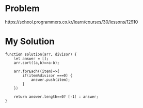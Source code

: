 # Problem
https://school.programmers.co.kr/learn/courses/30/lessons/12910

# My Solution
```
function solution(arr, divisor) {
    let answer = [];
    arr.sort((a,b)=>a-b);
    
    arr.forEach((item)=>{
        if(item%divisor ===0) {
            answer.push(item);
        }
    })
    
    return answer.length==0? [-1] : answer;
}
```
